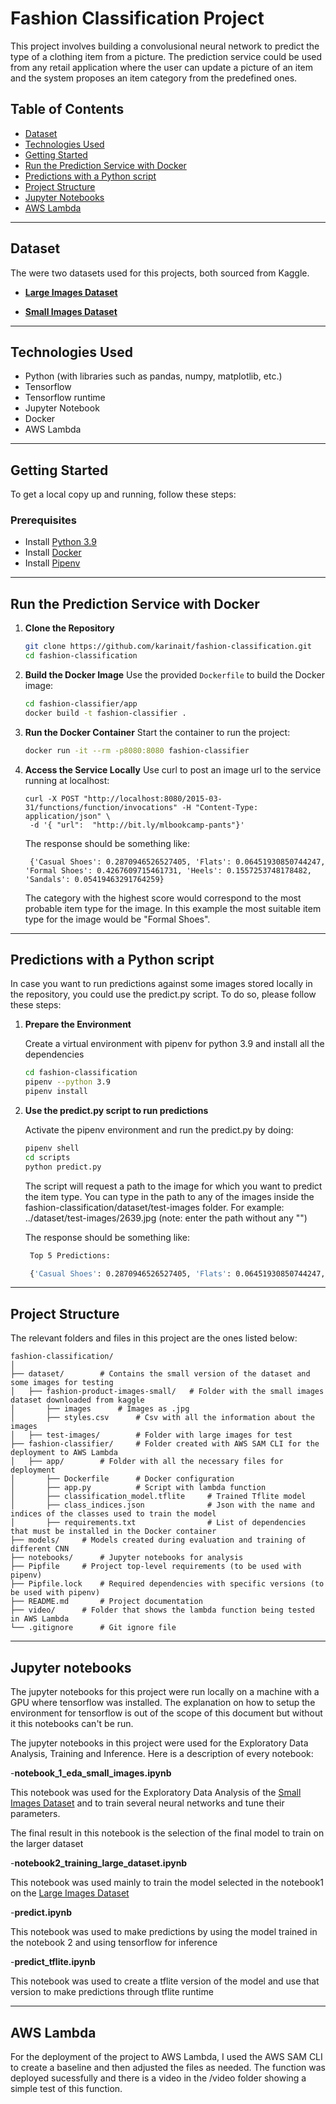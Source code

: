 
# Fashion Classification Project

This project involves building a convolusional neural network to predict the type of a clothing item from a picture. The prediction service could be used from any retail application where the user can update a picture of an item and the system proposes an item category from the predefined ones.

## Table of Contents

- [Dataset](#dataset)
- [Technologies Used](#technologies-used)
- [Getting Started](#getting-started)
- [Run the Prediction Service with Docker](#run-the-prediction-service-with-docker)
- [Predictions with a Python script](#prediction-with-a-python-script)
- [Project Structure](#project-structure)
- [Jupyter Notebooks](#jupyter-notebooks)
- [AWS Lambda](#aws-lambda)

---


## Dataset

The were two datasets used for this projects, both sourced from Kaggle. 

- **[Large Images Dataset](https://www.kaggle.com/datasets/paramaggarwal/fashion-product-images-dataset)**

- **[Small Images Dataset](https://www.kaggle.com/datasets/paramaggarwal/fashion-product-images-small)**

---

## Technologies Used

- Python (with libraries such as pandas, numpy, matplotlib, etc.)
- Tensorflow
- Tensorflow runtime
- Jupyter Notebook 
- Docker
- AWS Lambda

---

## Getting Started

To get a local copy up and running, follow these steps:

### Prerequisites
- Install [Python 3.9](https://wiki.python.org/moin/BeginnersGuide/Download)  
- Install [Docker](https://www.docker.com/get-started)
- Install [Pipenv](https://pypi.org/project/pipenv/#installation)

---

## Run the Prediction Service with Docker

1. **Clone the Repository**
   ```bash
   git clone https://github.com/karinait/fashion-classification.git
   cd fashion-classification
   ```
2. **Build the Docker Image**
   Use the provided `Dockerfile` to build the Docker image:
   ```bash
   cd fashion-classifier/app
   docker build -t fashion-classifier .
   ```

3. **Run the Docker Container**
   Start the container to run the project:
   ```bash
   docker run -it --rm -p8080:8080 fashion-classifier
   ```

4. **Access the Service Locally**
   Use curl to post an image url to the service running at localhost:
   ```
   curl -X POST "http://localhost:8080/2015-03-31/functions/function/invocations" -H "Content-Type: application/json" \
	-d '{ "url":  "http://bit.ly/mlbookcamp-pants"}'
   ```
   The response should be something like:
   
   ```
	{'Casual Shoes': 0.2870946526527405, 'Flats': 0.06451930850744247, 'Formal Shoes': 0.4267609715461731, 'Heels': 0.1557253748178482, 'Sandals': 0.05419463291764259}   
   ```   
 
   The category with the highest score would correspond to the most probable item type for the image. In this example the most suitable item type for the image would be "Formal Shoes".   

   
---


## Predictions with a Python script

   In case you want to run predictions against some images stored locally in the repository, you could use the predict.py script. To do so, please follow these steps:
   
   
1. **Prepare the Environment**

   Create a virtual environment with pipenv for python 3.9 and install all the dependencies  
   ```bash
   cd fashion-classification
   pipenv --python 3.9
   pipenv install
   ```  

2. **Use the predict.py script to run predictions**

   Activate the pipenv environment and run the predict.py by doing:
   ```bash
   pipenv shell
   cd scripts
   python predict.py
   ```   
   
   The script will request a path to the image for which you want to predict the item type. You can type in the path to any of the images inside the fashion-classification/dataset/test-images folder. For example: ../dataset/test-images/2639.jpg (note: enter the path without any "")
   
   The response should be something like:
   
   ```bash
	Top 5 Predictions:

	{'Casual Shoes': 0.2870946526527405, 'Flats': 0.06451930850744247, 'Formal Shoes': 0.4267609715461731, 'Heels': 0.1557253748178482, 'Sandals': 0.05419463291764259}
   ```
   
---

## Project Structure

The relevant folders and files in this project are the ones listed below:

```
fashion-classification/
│
├── dataset/		# Contains the small version of the dataset and some images for testing
│   ├── fashion-product-images-small/	# Folder with the small images dataset downloaded from kaggle
│		├── images		# Images as .jpg
│		├── styles.csv		# Csv with all the information about the images
│   ├── test-images/		# Folder with large images for test	
├── fashion-classifier/		# Folder created with AWS SAM CLI for the deployment to AWS Lambda
│   ├── app/		# Folder with all the necessary files for deployment
│		├── Dockerfile		# Docker configuration
│		├── app.py			# Script with lambda function
│		├── classification_model.tflite		# Trained Tflite model
│		├── class_indices.json				# Json with the name and indices of the classes used to train the model
│		├── requirements.txt				# List of dependencies that must be installed in the Docker container		
├── models/		# Models created during evaluation and training of different CNN
├── notebooks/		# Jupyter notebooks for analysis
├── Pipfile		# Project top-level requirements (to be used with pipenv)
├── Pipfile.lock	# Required dependencies with specific versions (to be used with pipenv)
├── README.md		# Project documentation
├── video/		# Folder that shows the lambda function being tested in AWS Lambda
└── .gitignore		# Git ignore file
```

---

## Jupyter notebooks

The jupyter notebooks for this project were run locally on a machine with a GPU where tensorflow was installed. The explanation on how to setup the environment for tensorflow is out of the scope of this document but without it this notebooks can't be run.

The jupyter notebooks in this project were used for the Exploratory Data Analysis, Training and Inference. Here is a description of every notebook:

-**notebook_1_eda_small_images.ipynb**

This notebook was used for the Exploratory Data Analysis of the [Small Images Dataset](https://www.kaggle.com/datasets/paramaggarwal/fashion-product-images-small) and to train several neural networks and tune their parameters.

The final result in this notebook is the selection of the final model to train on the larger dataset


-**notebook2_training_large_dataset.ipynb**

This notebook was used mainly to train the model selected in the notebook1 on the [Large Images Dataset](https://www.kaggle.com/datasets/paramaggarwal/fashion-product-images-dataset)

-**predict.ipynb**

This notebook was used to make predictions by using the model trained in the notebook 2 and using tensorflow for inference

-**predict_tflite.ipynb**

This notebook was used to create a tflite version of the model and use that version to make predictions through tflite runtime

---

## AWS Lambda

For the deployment of the project to AWS Lambda, I used the AWS SAM CLI to create a baseline and then adjusted the files as needed. The function was deployed sucessfully and there is a video in the /video folder showing a simple test of this function.

